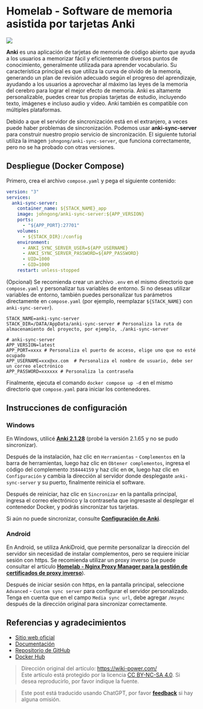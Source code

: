 # Homelab - Software de memoria asistida por tarjetas Anki

![](https://wiki-media-1253965369.cos.ap-guangzhou.myqcloud.com/img/202306191745527.png)

**Anki** es una aplicación de tarjetas de memoria de código abierto que ayuda a los usuarios a memorizar fácil y eficientemente diversos puntos de conocimiento, generalmente utilizada para aprender vocabulario. Su característica principal es que utiliza la curva de olvido de la memoria, generando un plan de revisión adecuado según el progreso del aprendizaje, ayudando a los usuarios a aprovechar al máximo las leyes de la memoria del cerebro para lograr el mejor efecto de memoria. Anki es altamente personalizable, puedes crear tus propias tarjetas de estudio, incluyendo texto, imágenes e incluso audio y video. Anki también es compatible con múltiples plataformas.

Debido a que el servidor de sincronización está en el extranjero, a veces puede haber problemas de sincronización. Podemos usar **anki-sync-server** para construir nuestro propio servicio de sincronización. El siguiente tutorial utiliza la imagen `johngong/anki-sync-server`, que funciona correctamente, pero no se ha probado con otras versiones.

## Despliegue (Docker Compose)

Primero, crea el archivo `compose.yaml` y pega el siguiente contenido:

```yaml title="compose.yaml"
version: "3"
services:
  anki-sync-server:
    container_name: ${STACK_NAME}_app
    image: johngong/anki-sync-server:${APP_VERSION}
    ports:
      - "${APP_PORT}:27701"
    volumes:
      - ${STACK_DIR}:/config
    environment:
      - ANKI_SYNC_SERVER_USER=${APP_USERNAME}
      - ANKI_SYNC_SERVER_PASSWORD=${APP_PASSWORD}
      - UID=1000
      - GID=1000
    restart: unless-stopped
```

(Opcional) Se recomienda crear un archivo `.env` en el mismo directorio que `compose.yaml` y personalizar tus variables de entorno. Si no deseas utilizar variables de entorno, también puedes personalizar tus parámetros directamente en `compose.yaml` (por ejemplo, reemplazar `${STACK_NAME}` con `anki-sync-server`).

```dotenv title=".env"
STACK_NAME=anki-sync-server
STACK_DIR=/DATA/AppData/anki-sync-server # Personaliza la ruta de almacenamiento del proyecto, por ejemplo, ./anki-sync-server

# anki-sync-server
APP_VERSION=latest
APP_PORT=xxxx # Personaliza el puerto de acceso, elige uno que no esté ocupado
APP_USERNAME=xxx@xx.com  # Personaliza el nombre de usuario, debe ser un correo electrónico
APP_PASSWORD=xxxxxx # Personaliza la contraseña
```

Finalmente, ejecuta el comando `docker compose up -d` en el mismo directorio que `compose.yaml` para iniciar los contenedores.

## Instrucciones de configuración

### Windows

En Windows, utilicé [**Anki 2.1.28**](https://github.com/ankitects/anki/releases/download/2.1.28/anki-2.1.28-windows.exe) (probé la versión 2.1.65 y no se pudo sincronizar).

Después de la instalación, haz clic en `Herramientas` - `Complementos` en la barra de herramientas, luego haz clic en `Obtener complementos`, ingresa el código del complemento `358444159` y haz clic en `OK`, luego haz clic en `Configuración` y cambia la dirección al servidor donde desplegaste `anki-sync-server` y su puerto, finalmente reinicia el software.

Después de reiniciar, haz clic en `Sincronizar` en la pantalla principal, ingresa el correo electrónico y la contraseña que ingresaste al desplegar el contenedor Docker, y podrás sincronizar tus tarjetas.

Si aún no puede sincronizar, consulte [**Configuración de Anki**](https://github.com/ankicommunity/anki-sync-server/blob/develop/README.md#setting-up-anki).

### Android

En Android, se utiliza AnkiDroid, que permite personalizar la dirección del servidor sin necesidad de instalar complementos, pero se requiere iniciar sesión con https. Se recomienda utilizar un proxy inverso (se puede consultar el artículo [**Homelab - Nginx Proxy Manager para la gestión de certificados de proxy inverso**](https://wiki-power.com/es/Homelab-%E5%8F%8D%E4%BB%A3%E8%AF%81%E4%B9%A6%E7%AE%A1%E7%90%86%E9%9D%A2%E6%9D%BFNginxProxyManager/)).

Después de iniciar sesión con https, en la pantalla principal, seleccione `Advanced` - `Custom sync server` para configurar el servidor personalizado. Tenga en cuenta que en el campo `Media sync url`, debe agregar `/msync` después de la dirección original para sincronizar correctamente.

## Referencias y agradecimientos

- [Sitio web oficial](https://apps.ankiweb.net/)
- [Documentación](https://www.navidrome.org/docs/installation/docker/)
- [Repositorio de GitHub](https://github.com/ankicommunity/anki-sync-server)
- [Docker Hub](https://hub.docker.com/r/johngong/anki-sync-server)

> Dirección original del artículo: <https://wiki-power.com/>  
> Este artículo está protegido por la licencia [CC BY-NC-SA 4.0](https://creativecommons.org/licenses/by/4.0/deed.zh). Si desea reproducirlo, por favor indique la fuente.

> Este post está traducido usando ChatGPT, por favor [**feedback**](https://github.com/linyuxuanlin/Wiki_MkDocs/issues/new) si hay alguna omisión.
